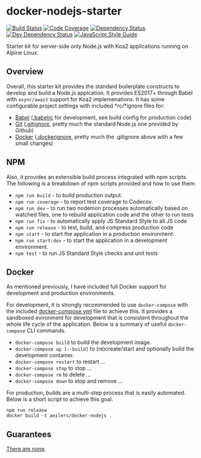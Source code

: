 # docker-nodejs-starter

[![Build Status][circle-image]][circle-url]
[![Code Coverage][codecov-image]][codecov-url]
[![Dependency Status][depstat-image]][depstat-url]
[![Dev Dependency Status][devdepstat-image]][devdepstat-url]
[![JavaScript Style Guide][style-image]][style-url]

Starter kit for server-side only Node.js with Koa2 applications running on Alpine Linux.

## Overview
Overall, this starter kit provides the standard boilerplate constructs to develop and build a Node.js applcation. It provides ES2017+ through Babel with `async/await` support for Koa2 implemenations. It has some configurable project settings with included \*rc/\*ignore files for:
- [Babel](https://babeljs.io/) ([.babelrc](./.babelrc) for development, see build config for production code)
- [Git](https://git-scm.com/) ([.gitignore](./.gitignore), pretty much the standard Node.js one provided by Github)
- [Docker](https://www.docker.com/) ([.dockerignore](./.dockerignore), pretty much the .gitignore above with a few small changes)

## NPM
Also, it provides an extensible build process integrated with npm scripts. The following is a breakdown of npm scripts provided and how to use them:
- `npm run build` - to build production output.
- `npm run coverage` - to report test coverage to Codecov.
- `npm run dev` - to run two nodemon processes automatically based on watched files, one to rebuild application code and the other to run tests
- `npm run fix` - to automatically apply JS Standard Style to all JS code
- `npm run release` - to test, build, and compress production code
- `npm start` - to start the application in a production environment.
- `npm run start:dev` - to start the application in a development environment.
- `npm test` - to run JS Standard Style checks and unit tests

## Docker
As mentioned previously, I have included full Docker support for development and production environments.

For development, it is strongly recommended to use `docker-compose` with the included [docker-compose.yml](./docker-compose.yml) file to achieve this. It provides a sandboxed evironment for development that is consistent throughout the whole life cycle of the application. Below is a summary of useful `docker-compose` CLI commands.
- `docker-compose build` to build the development image.
- `docker-compose up [--build]` to (re)create/start and optionally build the development container.
- `docker-compose restart` to restart ...
- `docker-compose stop` to stop ...
- `docker-compose rm` to delete ...
- `docker-compose down` to stop and remove ...

For production, builds are a multi-step process that is easily automated. Below is a short script to achieve this goal.
```
npm run release
docker build -t aeilers/docker-nodejs .
```

## Guarantees
[There are none](./LICENSE).

[circle-image]: https://img.shields.io/circleci/project/github/aeilers/docker-nodejs-starter/master.svg
[circle-url]: https://circleci.com/projects/gh/aeilers/docker-nodejs-starter

[codecov-image]: https://img.shields.io/codecov/c/github/aeilers/docker-nodejs-starter/master.svg
[codecov-url]: https://codecov.io/gh/aeilers/docker-nodejs-starter

[depstat-image]: https://img.shields.io/david/aeilers/docker-nodejs-starter/master.svg
[depstat-url]: https://david-dm.org/aeilers/docker-nodejs-starter

[devdepstat-image]: https://img.shields.io/david/dev/aeilers/docker-nodejs-starter/master.svg
[devdepstat-url]: https://david-dm.org/aeilers/docker-nodejs-starter?type=dev

[style-image]: https://img.shields.io/badge/code_style-standard-brightgreen.svg
[style-url]: https://standardjs.com
